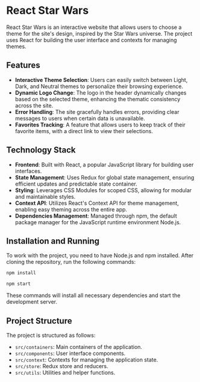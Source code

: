 # React Star Wars

React Star Wars is an interactive website that allows users to choose a theme for the site's design, inspired by the Star Wars universe. The project uses React for building the user interface and contexts for managing themes.

## Features

- **Interactive Theme Selection**: Users can easily switch between Light, Dark, and Neutral themes to personalize their browsing experience.
- **Dynamic Logo Change**: The logo in the header dynamically changes based on the selected theme, enhancing the thematic consistency across the site.
- **Error Handling**: The site gracefully handles errors, providing clear messages to users when certain data is unavailable.
- **Favorites Tracking**: A feature that allows users to keep track of their favorite items, with a direct link to view their selections.

## Technology Stack

- **Frontend**: Built with React, a popular JavaScript library for building user interfaces.
- **State Management**: Uses Redux for global state management, ensuring efficient updates and predictable state container.
- **Styling**: Leverages CSS Modules for scoped CSS, allowing for modular and maintainable styles.
- **Context API**: Utilizes React's Context API for theme management, enabling easy theming across the entire app.
- **Dependencies Management**: Managed through npm, the default package manager for the JavaScript runtime environment Node.js.

## Installation and Running

To work with the project, you need to have Node.js and npm installed. After cloning the repository, run the following commands:

```bash
npm install
```

```bash
npm start
```

These commands will install all necessary dependencies and start the development server.

## Project Structure

The project is structured as follows:

- `src/containers`: Main containers of the application.
- `src/components`: User interface components.
- `src/context`: Contexts for managing the application state.
- `src/store`: Redux store and reducers.
- `src/utils`: Utilities and helper functions.
